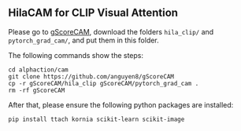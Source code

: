 ## HilaCAM for CLIP Visual Attention

Please go to [gScoreCAM](https://github.com/anguyen8/gScoreCAM), download the folders `hila_clip/` and `pytorch_grad_cam/`, and put them in this folder.

The following commands show the steps:
```shell
cd alphaction/cam
git clone https://github.com/anguyen8/gScoreCAM
cp -r gScoreCAM/hila_clip gScoreCAM/pytorch_grad_cam .
rm -rf gScoreCAM

```

After that, please ensure the following python packages are installed:
```shell
pip install ttach kornia scikit-learn scikit-image
```